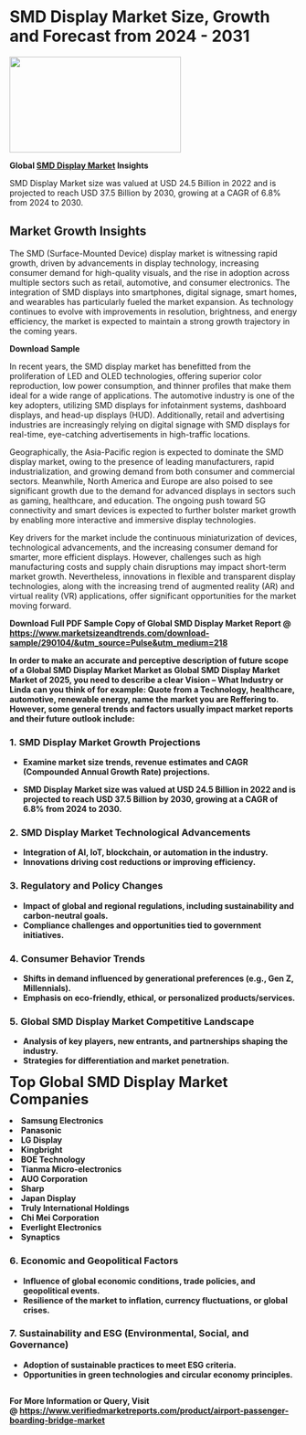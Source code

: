 <H1>SMD Display Market Size, Growth and Forecast from 2024 - 2031</H1><img class="aligncenter size-medium wp-image-584254" src="https://thirdeyenews.in/wp-content/uploads/2024/09/Global-Market-Research-300x168.jpeg" alt="" width="300" height="168" /><p><strong>Global&nbsp;<a href="https://www.marketsizeandtrends.com/download-sample/290104/&amp;utm_source=Pulse&amp;utm_medium=218">SMD Display Market</a> Insights</strong></p><p>SMD Display Market size was valued at USD 24.5 Billion in 2022 and is projected to reach USD 37.5 Billion by 2030, growing at a CAGR of 6.8% from 2024 to 2030.</p><p><h2>Market Growth Insights</h2> <p>The SMD (Surface-Mounted Device) display market is witnessing rapid growth, driven by advancements in display technology, increasing consumer demand for high-quality visuals, and the rise in adoption across multiple sectors such as retail, automotive, and consumer electronics. The integration of SMD displays into smartphones, digital signage, smart homes, and wearables has particularly fueled the market expansion. As technology continues to evolve with improvements in resolution, brightness, and energy efficiency, the market is expected to maintain a strong growth trajectory in the coming years.</p> <p><strong>Download Sample</strong></p> <p>In recent years, the SMD display market has benefitted from the proliferation of LED and OLED technologies, offering superior color reproduction, low power consumption, and thinner profiles that make them ideal for a wide range of applications. The automotive industry is one of the key adopters, utilizing SMD displays for infotainment systems, dashboard displays, and head-up displays (HUD). Additionally, retail and advertising industries are increasingly relying on digital signage with SMD displays for real-time, eye-catching advertisements in high-traffic locations.</p> <p>Geographically, the Asia-Pacific region is expected to dominate the SMD display market, owing to the presence of leading manufacturers, rapid industrialization, and growing demand from both consumer and commercial sectors. Meanwhile, North America and Europe are also poised to see significant growth due to the demand for advanced displays in sectors such as gaming, healthcare, and education. The ongoing push toward 5G connectivity and smart devices is expected to further bolster market growth by enabling more interactive and immersive display technologies.</p> <p>Key drivers for the market include the continuous miniaturization of devices, technological advancements, and the increasing consumer demand for smarter, more efficient displays. However, challenges such as high manufacturing costs and supply chain disruptions may impact short-term market growth. Nevertheless, innovations in flexible and transparent display technologies, along with the increasing trend of augmented reality (AR) and virtual reality (VR) applications, offer significant opportunities for the market moving forward.</p> <p><strong></p><p><span class=""><strong>Download Full PDF Sample Copy of Global SMD Display Market Report</strong> @ <a href="https://www.marketsizeandtrends.com/download-sample/290104/&amp;utm_source=Pulse&amp;utm_medium=218" target="_blank">https://www.marketsizeandtrends.com/download-sample/290104/&amp;utm_source=Pulse&amp;utm_medium=218</a></span></p><p>In order to make an accurate and perceptive description of future scope of a Global&nbsp;SMD Display Market Market as Global&nbsp;SMD Display Market Market of 2025, you need to describe a clear Vision &ndash; What Industry or Linda can you think of for example: Quote from a Technology, healthcare, automotive, renewable energy, name the market you are Reffering to. However, some general trends and factors usually impact market reports and their future outlook include:</p><h3>1.&nbsp;<strong>SMD Display Market Growth Projections</strong></h3><ul><li>Examine market size trends, revenue estimates and CAGR (Compounded Annual Growth Rate) projections.</li><li><p>SMD Display Market size was valued at USD 24.5 Billion in 2022 and is projected to reach USD 37.5 Billion by 2030, growing at a CAGR of 6.8% from 2024 to 2030.</p></li></ul><h3>2.&nbsp;<strong>SMD Display Market Technological Advancements</strong></h3><ul><li>Integration of AI, IoT, blockchain, or automation in the industry.</li><li>Innovations driving cost reductions or improving efficiency.</li></ul><h3>3.&nbsp;<strong>Regulatory and Policy Changes</strong></h3><ul><li>Impact of global and regional regulations, including sustainability and carbon-neutral goals.</li><li>Compliance challenges and opportunities tied to government initiatives.</li></ul><h3>4.&nbsp;<strong>Consumer Behavior Trends</strong></h3><ul><li>Shifts in demand influenced by generational preferences (e.g., Gen Z, Millennials).</li><li>Emphasis on eco-friendly, ethical, or personalized products/services.</li></ul><h3>5.&nbsp;<strong>Global SMD Display Market Competitive Landscape</strong></h3><ul><li>Analysis of key players, new entrants, and partnerships shaping the industry.</li><li>Strategies for differentiation and market penetration.</li></ul><p data-pm-slice="1 1 []"><span style="color: inherit; font-family: inherit; font-size: 25px;">Top Global SMD Display Market Companies</span></p><div class="" data-test-id=""><p><li>Samsung Electronics</li><li> Panasonic</li><li> LG Display</li><li> Kingbright</li><li> BOE Technology</li><li> Tianma Micro-electronics</li><li> AUO Corporation</li><li> Sharp</li><li> Japan Display</li><li> Truly International Holdings</li><li> Chi Mei Corporation</li><li> Everlight Electronics</li><li> Synaptics</li></p></div><h3>6.&nbsp;<strong>Economic and Geopolitical Factors</strong></h3><ul><li>Influence of global economic conditions, trade policies, and geopolitical events.</li><li>Resilience of the market to inflation, currency fluctuations, or global crises.</li></ul><h3>7.&nbsp;<strong>Sustainability and ESG (Environmental, Social, and Governance)</strong></h3><ul><li>Adoption of sustainable practices to meet ESG criteria.</li><li>Opportunities in green technologies and circular economy principles.</li></ul><h2><strong style="font-size: 14px;">For More Information or Query, Visit @&nbsp;</strong><a style="background-color: #ffffff; font-size: 14px;" href="https://www.marketsizeandtrends.com/report/smd-display-market/" target="_blank">https://www.verifiedmarketreports.com/product/airport-passenger-boarding-bridge-market</a></h2>
